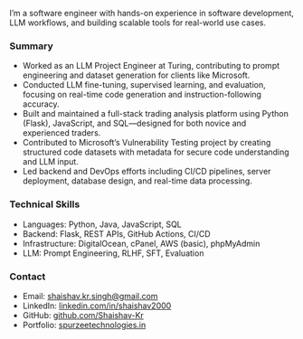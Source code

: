 I’m a software engineer with hands-on experience in software development, LLM workflows, and building scalable tools for real-world use cases.

### Summary

- Worked as an LLM Project Engineer at Turing, contributing to prompt engineering and dataset generation for clients like Microsoft.
- Conducted LLM fine-tuning, supervised learning, and evaluation, focusing on real-time code generation and instruction-following accuracy.
- Built and maintained a full-stack trading analysis platform using Python (Flask), JavaScript, and SQL—designed for both novice and experienced traders.
- Contributed to Microsoft’s Vulnerability Testing project by creating structured code datasets with metadata for secure code understanding and LLM input.
- Led backend and DevOps efforts including CI/CD pipelines, server deployment, database design, and real-time data processing.

### Technical Skills

- Languages: Python, Java, JavaScript, SQL  
- Backend: Flask, REST APIs, GitHub Actions, CI/CD  
- Infrastructure: DigitalOcean, cPanel, AWS (basic), phpMyAdmin  
- LLM: Prompt Engineering, RLHF, SFT, Evaluation  

### Contact

- Email: shaishav.kr.singh@gmail.com  
- LinkedIn: [linkedin.com/in/shaishav2000](https://www.linkedin.com/in/shaishav2000)  
- GitHub: [github.com/Shaishav-Kr](https://github.com/Shaishav-Kr)  
- Portfolio: [spurzeetechnologies.in](https://spurzeetechnologies.in)  

